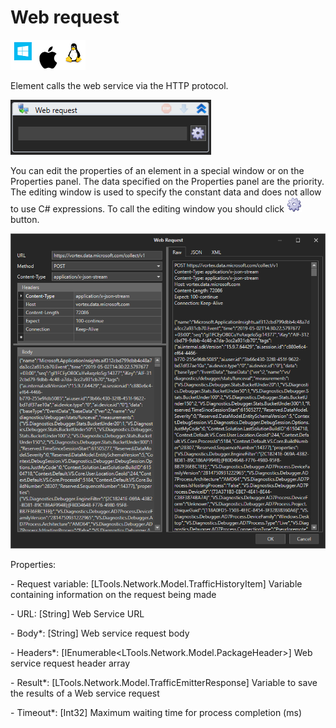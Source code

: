 # Web request

![](<../../../.gitbook/assets/image (43).png>)

Element calls the web service via the HTTP protocol.

![](<../../../.gitbook/assets/1 (2).png>)

You can edit the properties of an element in a special window or on the Properties panel. The data specified on the Properties panel are the priority. The editing window is used to specify the constant data and does not allow to use C# expressions. To call the editing window you should click ![](../../../.gitbook/assets/2.png)button.

![](<../../../.gitbook/assets/3 (2).png>)

Properties:

&#x20;\- Request variable: \[LTools.Network.Model.TrafficHistoryItem] Variable containing information on the request being made

&#x20;\- URL: \[String] Web Service URL

&#x20;\- Body\*: \[String] Web service request body

&#x20;\- Headers\*: \[IEnumerable\<LTools.Network.Model.PackageHeader>] Web service request header array

&#x20;\- Result\*: \[LTools.Network.Model.TrafficEmitterResponse] Variable to save the results of a Web service request

&#x20;\- Timeout\*: \[Int32] Maximum waiting time for process completion (ms)
